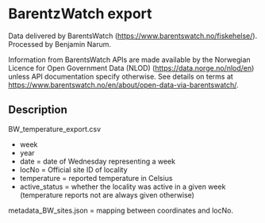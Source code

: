 # BarentzWatch export

Data delivered by BarentsWatch (https://www.barentswatch.no/fiskehelse/). Processed by Benjamin Narum.

Information from BarentsWatch APIs are made available by the Norwegian Licence for Open Government Data (NLOD) (https://data.norge.no/nlod/en) unless API documentation specify otherwise. See details on terms at https://www.barentswatch.no/en/about/open-data-via-barentswatch/.

## Description

BW_temperature_export.csv

- week
- year
- date = date of Wednesday representing a week
- locNo = Official site ID of locality
- temperature = reported temperature in Celsius
- active_status = whether the locality was active in a given week (temperature reports not are always given otherwise)

metadata_BW_sites.json = mapping between coordinates and locNo.

